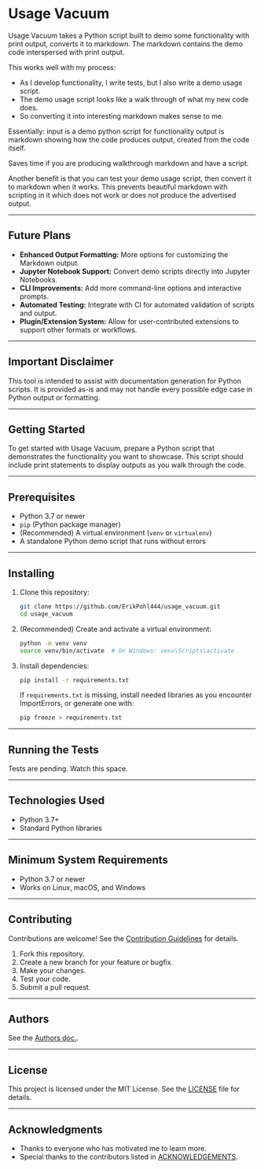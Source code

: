 # Usage Vacuum 

Usage Vacuum takes a Python script built to demo some functionality with print output, converts it to markdown.
The markdown contains the demo code interspersed with print output.

This works well with my process:
* As I develop functionality, I write tests, but I also write a demo usage script.
* The demo usage script looks like a walk through of what my new code does.
* So converting it into interesting markdown makes sense to me.

Essentially: input is a demo python script for functionality
output is markdown showing how the code produces output, created from the code itself.

Saves time if you are producing walkthrough markdown and have a script.

Another benefit is that you can test your demo usage script, then convert it to markdown when it works.
This prevents beautiful markdown with scripting in it which does not work or does not produce the advertised output.

---

## Future Plans

- **Enhanced Output Formatting:** More options for customizing the Markdown output.
- **Jupyter Notebook Support:** Convert demo scripts directly into Jupyter Notebooks.
- **CLI Improvements:** Add more command-line options and interactive prompts.
- **Automated Testing:** Integrate with CI for automated validation of scripts and output.
- **Plugin/Extension System:** Allow for user-contributed extensions to support other formats or workflows.

---

## Important Disclaimer

This tool is intended to assist with documentation generation for Python scripts. It is provided as-is and may not handle every possible edge case in Python output or formatting.

---

## Getting Started

To get started with Usage Vacuum, prepare a Python script that demonstrates the functionality you want to showcase. This script should include print statements to display outputs as you walk through the code.

---

## Prerequisites

- Python 3.7 or newer
- `pip` (Python package manager)
- (Recommended) A virtual environment (`venv` or `virtualenv`)
- A standalone Python demo script that runs without errors

---

## Installing

1. Clone this repository:
    ```sh
    git clone https://github.com/ErikPohl444/usage_vacuum.git
    cd usage_vacuum
    ```
2. (Recommended) Create and activate a virtual environment:
    ```sh
    python -m venv venv
    source venv/bin/activate  # On Windows: venv\Scripts\activate
    ```
3. Install dependencies:
    ```sh
    pip install -r requirements.txt
    ```
    If `requirements.txt` is missing, install needed libraries as you encounter ImportErrors, or generate one with:
    ```sh
    pip freeze > requirements.txt
    ```

---

## Running the Tests

Tests are pending.  Watch this space.

---

## Technologies Used

- Python 3.7+
- Standard Python libraries

---

## Minimum System Requirements

- Python 3.7 or newer
- Works on Linux, macOS, and Windows

---

## Contributing

Contributions are welcome! See the [Contribution Guidelines](CONTRIBUTING.md) for details.

1. Fork this repository.
2. Create a new branch for your feature or bugfix.
3. Make your changes.
4. Test your code.
5. Submit a pull request.

---

## Authors

See the [Authors doc.](AUTHORS.md).

---

## License

This project is licensed under the MIT License. See the [LICENSE](LICENSE) file for details.

---

## Acknowledgments

- Thanks to everyone who has motivated me to learn more.
- Special thanks to the contributors listed in [ACKNOWLEDGEMENTS](ACKNOWLEDGEMENTS.md).
